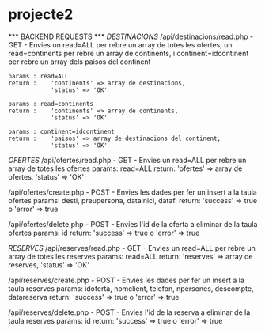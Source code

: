 # projecte2

*** BACKEND REQUESTS ***
*DESTINACIONS*
/api/destinacions/read.php - GET - Envies un read=ALL per rebre un array de totes les ofertes, 
                                    un read=continents per rebre un array de continents, i 
                                    continent=idcontinent per rebre un array dels paisos del continent

    params : read=ALL 
    return :    'continents' => array de destinacions,
                'status' => 'OK'

    params : read=continents
    return :    'continents' => array de continents,
                'status' => 'OK'

    params : continent=idcontinent
    return :    'paisos' => array de destinacions del continent,
                'status' => 'OK'

*OFERTES*
/api/ofertes/read.php - GET - Envies un read=ALL per rebre un array de totes les ofertes
    params: read=ALL
    return:     'ofertes' => array de ofertes,
                'status' => 'OK'

/api/ofertes/create.php - POST - Envies les dades per fer un insert a la taula ofertes 
    params: desti, preupersona, datainici, datafi
    return: 'success' => true o 'error' => true

/api/ofertes/delete.php - POST - Envies l'id de la oferta a eliminar de la taula ofertes
    params: id
    return: 'success' => true o 'error' => true

*RESERVES*
/api/reserves/read.php - GET - Envies un read=ALL per rebre un array de totes les reserves
    params: read=ALL
    return:     'reserves' => array de reserves,
                'status' => 'OK'

/api/reserves/create.php - POST - Envies les dades per fer un insert a la taula reserves 
    params: idoferta, nomclient, telefon, npersones, descompte, datareserva
    return: 'success' => true o 'error' => true

/api/reserves/delete.php - POST - Envies l'id de la reserva a eliminar de la taula reserves
    params: id
    return: 'success' => true o 'error' => true